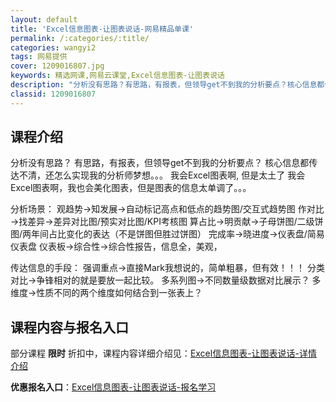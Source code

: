 ```yaml
---
layout: default
title: 'Excel信息图表-让图表说话-网易精品单课'
permalink: /:categories/:title/
categories: wangyi2
tags: 网易提供
cover: 1209016807.jpg
keywords: 精选网课,网易云课堂,Excel信息图表-让图表说话
description: "分析没有思路？有思路，有报表，但领导get不到我的分析要点？核心信息都传达不清，还怎么实现我的分析师梦想。。。我会Excel图表啊,但是太土了我会Excel图表啊，我也会美化图表，但是图表的"
classid: 1209016807
---
```


## 课程介绍

分析没有思路？
有思路，有报表，但领导get不到我的分析要点？
核心信息都传达不清，还怎么实现我的分析师梦想。。。
我会Excel图表啊, 但是太土了
我会Excel图表啊，我也会美化图表，但是图表的信息太单调了。。。


分析场景：
观趋势→知发展→自动标记高点和低点的趋势图/交互式趋势图
作对比→找差异→差异对比图/预实对比图/KPI考核图
算占比→明贡献→子母饼图/二级饼图/两年间占比变化的表达（不是饼图但胜过饼图）
完成率→晓进度→仪表盘/简易仪表盘
仪表板→综合性→综合性报告，信息全，美观，

传达信息的手段：
强调重点→直接Mark我想说的，简单粗暴，但有效！！！
分类对比→争锋相对的就是要放一起比较。
多系列图→不同数量级数据对比展示？
多维度→性质不同的两个维度如何结合到一张表上？

## 课程内容与报名入口

部分课程 **限时** 折扣中，课程内容详细介绍见：[Excel信息图表-让图表说话-详情介绍](https://study.163.com/course/introduction/1209016807.htm?share=1&shareId=1025206652&utm_campaign=share&utm_medium=iphoneShare&utm_source=&utm_u=1025206652)

**优惠报名入口**：[Excel信息图表-让图表说话-报名学习](https://study.163.com/course/introduction/1209016807.htm?share=1&shareId=1025206652&utm_campaign=share&utm_medium=iphoneShare&utm_source=&utm_u=1025206652)

